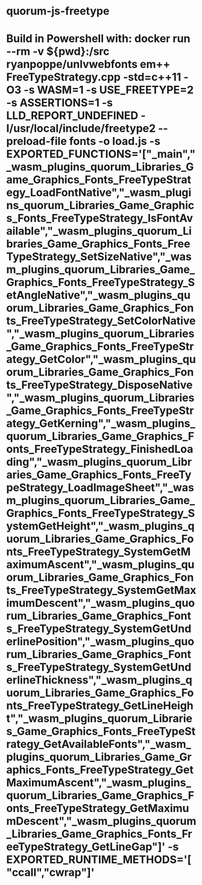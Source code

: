 # quorum-js-freetype

# Build in Powershell with: docker run --rm -v ${pwd}:/src ryanpoppe/unlvwebfonts em++ FreeTypeStrategy.cpp -std=c++11 -O3 -s WASM=1 -s USE_FREETYPE=2 -s ASSERTIONS=1 -s LLD_REPORT_UNDEFINED -I/usr/local/include/freetype2 --preload-file fonts -o load.js -s EXPORTED_FUNCTIONS='["_main","_wasm_plugins_quorum_Libraries_Game_Graphics_Fonts_FreeTypeStrategy_LoadFontNative","_wasm_plugins_quorum_Libraries_Game_Graphics_Fonts_FreeTypeStrategy_IsFontAvailable","_wasm_plugins_quorum_Libraries_Game_Graphics_Fonts_FreeTypeStrategy_SetSizeNative","_wasm_plugins_quorum_Libraries_Game_Graphics_Fonts_FreeTypeStrategy_SetAngleNative","_wasm_plugins_quorum_Libraries_Game_Graphics_Fonts_FreeTypeStrategy_SetColorNative","_wasm_plugins_quorum_Libraries_Game_Graphics_Fonts_FreeTypeStrategy_GetColor","_wasm_plugins_quorum_Libraries_Game_Graphics_Fonts_FreeTypeStrategy_DisposeNative","_wasm_plugins_quorum_Libraries_Game_Graphics_Fonts_FreeTypeStrategy_GetKerning","_wasm_plugins_quorum_Libraries_Game_Graphics_Fonts_FreeTypeStrategy_FinishedLoading","_wasm_plugins_quorum_Libraries_Game_Graphics_Fonts_FreeTypeStrategy_LoadImageSheet","_wasm_plugins_quorum_Libraries_Game_Graphics_Fonts_FreeTypeStrategy_SystemGetHeight","_wasm_plugins_quorum_Libraries_Game_Graphics_Fonts_FreeTypeStrategy_SystemGetMaximumAscent","_wasm_plugins_quorum_Libraries_Game_Graphics_Fonts_FreeTypeStrategy_SystemGetMaximumDescent","_wasm_plugins_quorum_Libraries_Game_Graphics_Fonts_FreeTypeStrategy_SystemGetUnderlinePosition","_wasm_plugins_quorum_Libraries_Game_Graphics_Fonts_FreeTypeStrategy_SystemGetUnderlineThickness","_wasm_plugins_quorum_Libraries_Game_Graphics_Fonts_FreeTypeStrategy_GetLineHeight","_wasm_plugins_quorum_Libraries_Game_Graphics_Fonts_FreeTypeStrategy_GetAvailableFonts","_wasm_plugins_quorum_Libraries_Game_Graphics_Fonts_FreeTypeStrategy_GetMaximumAscent","_wasm_plugins_quorum_Libraries_Game_Graphics_Fonts_FreeTypeStrategy_GetMaximumDescent","_wasm_plugins_quorum_Libraries_Game_Graphics_Fonts_FreeTypeStrategy_GetLineGap"]' -s EXPORTED_RUNTIME_METHODS='["ccall","cwrap"]'